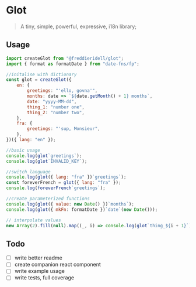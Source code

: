 # Glot

> A tiny, simple, powerful, expressive, i18n library;

## Usage

```javascript
import createGlot from "@freddieridell/glot";
import { format as formatDate } from "date-fns/fp";

//initalise with dictionary
const glot = createGlot({
	en: {
		greetings: "'ello, govna'",
		months: date => `${date.getMonth() + 1} months`,
		date: "yyyy-MM-dd",
		thing_1: "number one",
		thing_2: "number two",
	},
	fra: {
		greetings: "'sup, Monsieur",
	},
})({ lang: "en" });

//basic usage
console.log(glot`greetings`);
console.log(glot`INVALID_KEY`);

//switch language
console.log(glot({ lang: "fra" })`greetings`);
const foreverFrench = glot({ lang: "fra" });
console.log(foreverFrench`greetings`);

//create parameterized functions
console.log(glot({ value: new Date() })`months`);
console.log(glot({ mkFn: formatDate })`date`(new Date()));

// interpolate values
new Array(2).fill(null).map((_, i) => console.log(glot`thing_${i + 1}`));
```

## Todo

-   [ ] write better readme
-   [ ] create companion react component
-   [ ] write example usage
-   [ ] write tests, full coverage
